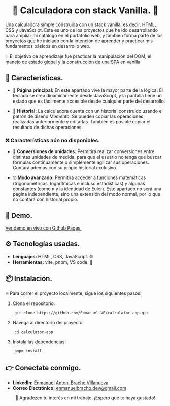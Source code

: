 <h1 align="center">👾 Calculadora con stack Vanilla. 🍦</h1>

Una calculadora simple construida con un stack vanilla, es decir, HTML, CSS y JavaScript. Este es uno de los proyectos que he ido desarrollando para ampliar mi catálogo en el portafolio web, y también forma parte de los proyectos que he iniciado con la intención de aprender y practicar mis fundamentos básicos en desarrollo web.

💡 El objetivo de aprendizaje fue practicar la manipulación del DOM, el manejo de estado global y la construcción de una SPA en vanilla.

## 🧩 Características.

* 🌟 **Página principal:** En este apartado vive la mayor parte de la lógica. El teclado se crea dinámicamente desde JavaScript, y la pantalla tiene un estado que es fácilmente accesible desde cualquier parte del desarrollo.

* 📰 **Historial:** La calculadora cuenta con un historial construido usando el patrón de diseño *Memento*. Se pueden copiar las operaciones realizadas anteriormente y editarlas. También es posible copiar el resultado de dichas operaciones.

### ❌ Características aún no disponibles.

* 📐 **Conversiones de unidades:** Permitirá realizar conversiones entre distintas unidades de medida, para que el usuario no tenga que buscar fórmulas continuamente o simplemente agilizar sus operaciones. Contará además con su propio historial exclusivo.

* 🤓 **Modo avanzado:** Permitirá acceder a funciones matemáticas (trigonométricas, logarítmicas e incluso estadísticas) y algunas constantes (como π y la identidad de Euler). Este apartado no será una página independiente, sino una extensión del modo normal, por lo que no contará con historial propio.

## 🚀 Demo.
[Ver demo en vivo con Github Pages.](https://enmanuel-ve.github.io/calculator-app/)

## ⚙ Tecnologías usadas.
* **Lenguajes:** HTML, CSS, JavaScript. 🌐
* **Herramientas:** vite, pnpm, VS code. 🧰

## 📦 Instalación.
🔥 Para correr el proyecto localmente, sigue los siguientes pasos:

1. Clona el repositorio: 
```bash
    git clone https://github.com/Enmanuel-VE/calculator-app.git
```

2. Navega al directorio del proyecto: 
```bash
    cd calculator-app
```

3. Instala las dependencias: 
```bash
    pnpm install
```

## 👉 Conectate conmigo.
* **LinkedIn:** [Enmanuel Antoni Bracho Villanueva](https://www.linkedin.com/in/enmanuel-antoni-bracho-villanueva/)
* **Correo Electrónico:** [enmanuelbracho.dev@gmail.com](mailto:enmanuelbracho.dev@gmail.com)

<footer align="center"> 🤗 Agradezco tu interés en mi trabajo. ¡Espero que te haya gustado! </footer>